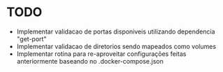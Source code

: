 # TODO

- Implementar validacao de portas disponiveis utilizando dependencia "get-port"
- Implementar validacao de diretorios sendo mapeados como volumes
- Implementar rotina para re-aproveitar configurações feitas anteriormente baseando no .docker-compose.json